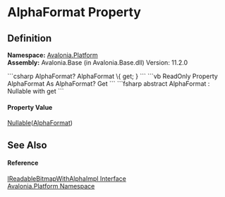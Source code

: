 # AlphaFormat Property




## Definition
**Namespace:** <a href="N_Avalonia_Platform">Avalonia.Platform</a>  
**Assembly:** Avalonia.Base (in Avalonia.Base.dll) Version: 11.2.0

<Tabs groupId="api-code-preview">
<TabItem value="csharp" label="C#">
```csharp
AlphaFormat? AlphaFormat \{ get; }
```
</TabItem>
<TabItem value="vb" label="VB">
```vb
ReadOnly Property AlphaFormat As AlphaFormat?
	Get
```
</TabItem>
<TabItem value="fsharp" label="F#">
```fsharp
abstract AlphaFormat : Nullable<AlphaFormat> with get
```
</TabItem>
</Tabs>



#### Property Value
<a href="https://learn.microsoft.com/dotnet/api/system.nullable-1" target="_blank" rel="noopener noreferrer">Nullable</a>(<a href="T_Avalonia_Platform_AlphaFormat">AlphaFormat</a>)

## See Also


#### Reference
<a href="T_Avalonia_Platform_IReadableBitmapWithAlphaImpl">IReadableBitmapWithAlphaImpl Interface</a>  
<a href="N_Avalonia_Platform">Avalonia.Platform Namespace</a>  
